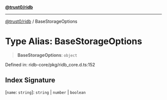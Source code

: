 [**@trust0/ridb**](../README.md)

***

[@trust0/ridb](../README.md) / BaseStorageOptions

# Type Alias: BaseStorageOptions

> **BaseStorageOptions**: `object`

Defined in: ridb-core/pkg/ridb\_core.d.ts:152

## Index Signature

\[`name`: `string`\]: `string` \| `number` \| `boolean`
